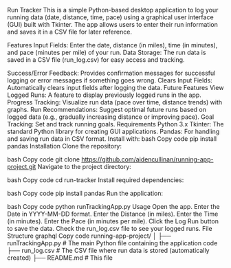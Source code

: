 Run Tracker
This is a simple Python-based desktop application to log your running data (date, distance, time, pace) using a graphical user interface (GUI) built with Tkinter. The app allows users to enter their run information and saves it in a CSV file for later reference.

Features
Input Fields: Enter the date, distance (in miles), time (in minutes), and pace (minutes per mile) of your run.
Data Storage: The run data is saved in a CSV file (run_log.csv) for easy access and tracking.

Success/Error Feedback: Provides confirmation messages for successful logging or error messages if something goes wrong.
Clears Input Fields: Automatically clears input fields after logging the data.
Future Features
View Logged Runs: A feature to display previously logged runs in the app.
Progress Tracking: Visualize run data (pace over time, distance trends) with graphs.
Run Recommendations: Suggest optimal future runs based on logged data (e.g., gradually increasing distance or improving pace).
Goal Tracking: Set and track running goals.
Requirements
Python 3.x
Tkinter: The standard Python library for creating GUI applications.
Pandas: For handling and saving run data in CSV format.
Install with:
bash
Copy code
pip install pandas
Installation
Clone the repository:

bash
Copy code
git clone https://github.com/aidencullinan/running-app-project.git
Navigate to the project directory:

bash
Copy code
cd run-tracker
Install required dependencies:

bash
Copy code
pip install pandas
Run the application:

bash
Copy code
python runTrackingApp.py
Usage
Open the app.
Enter the Date in YYYY-MM-DD format.
Enter the Distance (in miles).
Enter the Time (in minutes).
Enter the Pace (in minutes per mile).
Click the Log Run button to save the data.
Check the run_log.csv file to see your logged runs.
File Structure
graphql
Copy code
running-app-project/
│
├── runTrackingApp.py      # The main Python file containing the application code
├── run_log.csv            # The CSV file where run data is stored (automatically created)
├── README.md              # This file
